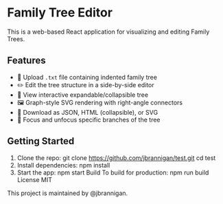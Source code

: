 # Family Tree Editor

This is a web-based React application for visualizing and editing Family Trees.

## Features

- 📂 Upload `.txt` file containing indented family tree
- ✏️ Edit the tree structure in a side-by-side editor
- 🌳 View interactive expandable/collapsible tree
- 🖼️ Graph-style SVG rendering with right-angle connectors
- 💾 Download as JSON, HTML (collapsible), or SVG
- 📌 Focus and unfocus specific branches of the tree

## Getting Started

1. Clone the repo:
   git clone https://github.com/jbrannigan/test.git
   cd test
2. Install dependencies:
   npm install
3. Start the app:
   npm start
Build
To build for production:
   npm run build
License
MIT

This project is maintained by @jbrannigan.
